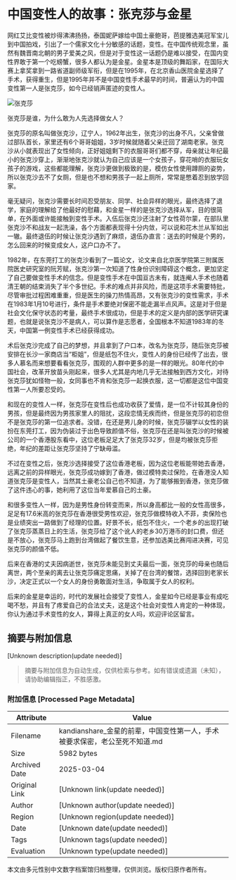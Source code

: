# 中国变性人的故事：张克莎与金星

网红艾比变性被炒得沸沸扬扬，泰国妮萨嫁给中国土豪鲍哥，芭提雅选美冠军宝儿到中国拍戏，引出了一个儒家文化十分敏感的话题，变性。在中国传统观念里，虽然有魏晋南北朝的男子爱美之风，但是对于变性这一话题仍是难以接受，在国内变性界敢于第一个吃螃蟹，很多人都认为是金星。金星本是顶级的舞蹈家，在国际大赛上拿奖拿到一路省道副师级军衔，但是在1995年，在北京香山医院金星选择了手术，获得重生，但是1995年并不是中国变性手术最早的时间，普遍认为的中国变性第一人是张克莎，如今已经销声匿迹的变性人。

![张克莎](https://qqpublic.qpic.cn/qq_public/0/0-1088190657-0235AADE0A4D28669091D0DBAB0F4264/600?fmt=jpg&h=430&ppv=1&size=140&w=600)

张克莎是谁，为什么敢为人先选择做女人？

张克莎的原名叫做张克沙，辽宁人，1962年出生，张克沙的出身不凡，父亲曾做过部队首长，家里还有6个哥哥姐姐，3岁时候就随着父亲迁回了湖南老家。张克沙从小就表现出了女性倾向，正好姐姐剩下的衣服哥哥们都不穿，母亲就让年纪最小的张克沙穿上，渐渐地张克沙就认为自己应该是一个女孩子，穿花哨的衣服玩女孩子的游戏，这些都能理解，张克沙更做到极致的是，模仿女性使用蹲厕的姿势，所以张克沙去不了女厕，但是也不想和男孩子一起上厕所，常常是憋着忍到放学回家。

毫无疑问，张克沙需要长时间忍受朋友、同学、社会异样的眼光，最终选择了退学，家庭的理解给了他最好的慰藉，和金星一样的是张克沙选择从军，目的很简单，在外面或许能接触到变性手术。入伍后张克沙还注射了女性荷尔蒙，在部队里张克沙不和战友一起洗澡，各个方面都表现得十分内敛，可以说和花木兰从军如出一辙。最终退伍的时候让张克沙遇到了麻烦，退伍办直言：送去的时候是个男的，怎么回来的时候变成女人，这户口办不了。

1982年，在东莞打工的张克沙看到了一篇论文，论文来自北京医学院第三附属医院医史研究室的阮芳赋，张克沙第一次知道了性身份识别障碍这个概念，更加坚定了自己要做变性手术的信念。但是变性手术在中国亘古未有，就连阉人手术也随着清王朝的结束消失了半个多世纪。手术的难点并非风险，而是这项手术需要特批，尽管审批过程困难重重，但是医生的操刀热情高昂，又有张克沙的变性需求，手术在1983年1月10号进行，条件是手术要绝对保密不能走漏半点风声。这是对于但是社会文化保守状态的考量，最终手术很成功，但是手术的定义是内部的医学研究课题，也就是说张克沙不是病人，可以算作是志愿者，全国根本不知道1983年的冬天，中国第一例变性手术已经获得成功。

术后张克沙完成了自己的梦想，并且拿到了户口本，改名为张克莎，随后张克莎被安排在长沙一家商店当“柜姐”，但是纸包不住火，变性人的身份已经传了出去，很多人慕名而来想要看看张克莎，围观的人群中更多的是一样的眼光。80年代的中国社会，改革开放苗头刚起来，很多人尤其是内地几乎无法接触到西方文化，对待张克莎犹如怪物一般，女同事也不肯和张克莎一起换衣服，这一切都是这位中国变性第一人所要忍受的。

和现在的变性人一样，张克莎在变性后也成功收获了爱情，是一位不计较其身份的男孩，但是最终因为男孩家里人的阻扰，这段恋情无疾而终，但是张克莎的初恋但不是张克莎的第一位追求者。没错，在还是男儿身的时候，张克莎辍学以女性的装扮在东莞打工，因为伪装过于出色导致颜值不俗，张克莎在还是叫张克沙的时候被公司的一个香港股东看中，这位老板足足大了张克莎32岁，但是均被张克莎拒绝，年纪的差距让张克莎坚持了宁缺毋滥。

不过在变性之后，张克沙选择接受了这位香港老板，因为这位老板能带她去香港，远离之前的异样眼光，张克莎成功嫁到了香港，做过模特卖过保险，在香港没人知道张克莎是变性人，当然其土豪老公自己也不知道，为了能够搬到香港，张克莎做了这件违心的事，她利用了这位当年爱慕自己的土豪。

和很多变性人一样，因为是男性身份转变而来，所以身高都比一般的女性高很多，足足有17.6米高的张克莎在香港很受男性欢迎，张克莎做模特收入不菲，卖保险也是业绩突出一路做到了经理的位置。好景不长，纸包不住火，一个老乡的出现打破了张克莎蒸蒸日上的生活，张克莎给了这个讹人的老乡30万港币的封口费，但还是不放心，张克莎马上跑到台湾做起了餐饮生意，还参加选美比赛闯进决赛，可见张克莎的颜值不低。

后来在香港的丈夫因病逝世，张克莎未能见到丈夫最后一面，张克莎的母亲也随后离世，两个至亲的离去让张克莎痛定思痛，关掉了在台湾的餐馆，选择回到老家长沙，决定正式以一个女人的身份勇敢面对生活，争取属于女人的权利。

后来的金星是幸运的，时代的发展社会接受了变性人，金星如今已经是事业有成吃喝不愁，并且有了疼爱自己的合法丈夫，这是这个社会对变性人肯定的一种体现，你认为通过手术变性的女人，算得上真正的女人吗，欢迎评论区留言。
<!-- tcd_original_link https://kandianshare.html5.qq.com/v2/news/5804037049396916546?src_app=1&sGuid=00000000000000000000000000000000 -->


## 摘要与附加信息

<!-- tcd_abstract -->
[Unknown description(update needed)]
<!-- tcd_abstract_end -->

> 摘要与附加信息为自动生成，仅供检索与参考。如有错误或遗漏（未知），请协助编辑指正，不胜感激。

### 附加信息 [Processed Page Metadata]

| Attribute       | Value                                  |
|-----------------|----------------------------------------|
| Filename        | kandianshare_金星的前辈，中国变性第一人，手术被要求保密，老公至死不知道.md                             |
| Size            | 5982 bytes                           |
| Archived Date   | 2025-03-04                             |
| Original Link   | [Unknown link(update needed)]                       |
| Author          | [Unknown author(update needed)]                               |
| Region          | [Unknown region(update needed)]                               |
| Date            | [Unknown date(update needed)]                                 |
| Tags            | [Unknown tags(update needed)]                                 |
| Evaluation            | [Unknown type(update needed)]                                 |
<!-- tcd_table_end -->

本文由多元性别中文数字档案馆归档整理，仅供浏览。版权归原作者所有。

